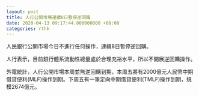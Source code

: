 ```yaml
---
layout: post
title: 人行公開市場連續8日暫停逆回購
date: 2020-04-13 09:17:44.000000000 +08:00
categories: rthk
---
```


人民銀行公開市場今日不進行任何操作，連續8日暫停逆回購。

人行表示，目前銀行體系流動性總量處於合理充裕水平，所以不開展逆回購操作。

外電統計，人行公開市場本周並無逆回購到期，本周五將有2000億元人民幣中期借貸便利(MLF)操作到期。下周五有一筆定向中期借貸便利(TMLF)操作到期，規模2674億元。
